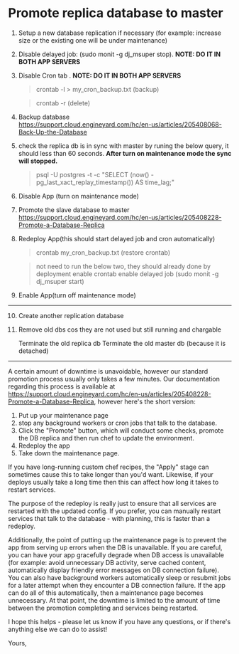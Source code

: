 # Promote replica database to master

1. Setup a new database replication if necessary (for example: increase size or the existing one will be under maintenance)
2. Disable delayed job:   (sudo monit -g dj_msuper stop). **NOTE:  DO IT IN BOTH APP SERVERS**
3. Disable Cron tab  .  **NOTE: DO IT IN BOTH APP SERVERS**
    
    >crontab -l > my_cron_backup.txt (backup)

    >crontab -r (delete)
4. Backup database  
<https://support.cloud.engineyard.com/hc/en-us/articles/205408068-Back-Up-the-Database>
5. check the replica db is in sync with master by runing the below query, it should less than 60 seconds. 
**After turn on maintenance mode the sync will stopped.**
    > psql -U postgres -t -c "SELECT (now() - pg_last_xact_replay_timestamp()) AS time_lag;"
6. Disable App (turn on maintenance mode)
7. Promote the slave database to master  
<https://support.cloud.engineyard.com/hc/en-us/articles/205408228-Promote-a-Database-Replica>
  
8. Redeploy App(this should start delayed job and cron automatically)
    >crontab my_cron_backup.txt (restore crontab)

    >not need to run the below two, they should already done by deployment
          enable crontab
          enable delayed job   (sudo monit -g dj_msuper start)
9. Enable App(turn off maintenance mode)

---

10. Create another replication database
11. Remove old dbs cos they are not used but still running and chargable

    Terminate the old replica db
    Terminate the old master db (because it is detached)

---

A certain amount of downtime is unavoidable, however our standard promotion process usually only takes a few minutes. Our documentation regarding this process is available at https://support.cloud.engineyard.com/hc/en-us/articles/205408228-Promote-a-Database-Replica, however here's the short version:

1. Put up your maintenance page
2. stop any background workers or cron jobs that talk to the database.
3. Click the "Promote" button, which will conduct some checks, promote the DB replica and then run chef to update the environment.
4. Redeploy the app
5. Take down the maintenance page.

If you have long-running custom chef recipes, the "Apply" stage can sometimes cause this to take longer than you'd want. Likewise, if your deploys usually take a long time then this can affect how long it takes to restart services.

The purpose of the redeploy is really just to ensure that all services are restarted with the updated config. If you prefer, you can manually restart services that talk to the database - with planning, this is faster than a redeploy.

Additionally, the point of putting up the maintenance page is to prevent the app from serving up errors when the DB is unavailable. If you are careful, you can have your app gracefully degrade when DB access is unavailable (for example: avoid unnecessary DB activity, serve cached content, automatically display friendly error messages on DB connection failure). You can also have background workers automatically sleep or resubmit jobs for a later attempt when they encounter a DB connection failure. If the app can do all of this automatically, then a maintenance page becomes unnecessary. At that point, the downtime is limited to the amount of time between the promotion completing and services being restarted.

I hope this helps - please let us know if you have any questions, or if there's anything else we can do to assist!

Yours,

